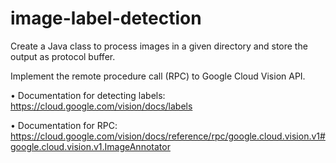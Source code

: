# image-label-detection
Create a Java class to process images in a given directory and store the output as protocol buffer.

Implement the remote procedure call (RPC) to Google Cloud Vision API.

• Documentation for detecting labels: https://cloud.google.com/vision/docs/labels

• Documentation for RPC: https://cloud.google.com/vision/docs/reference/rpc/google.cloud.vision.v1#google.cloud.vision.v1.ImageAnnotator
